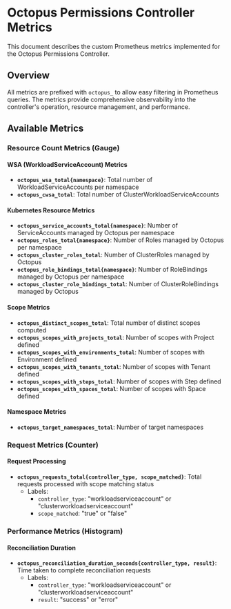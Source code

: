 # Octopus Permissions Controller Metrics

This document describes the custom Prometheus metrics implemented for the Octopus Permissions Controller.

## Overview

All metrics are prefixed with `octopus_` to allow easy filtering in Prometheus queries. The metrics provide comprehensive observability into the controller's operation, resource management, and performance.

## Available Metrics

### Resource Count Metrics (Gauge)

#### WSA (WorkloadServiceAccount) Metrics
- **`octopus_wsa_total{namespace}`**: Total number of WorkloadServiceAccounts per namespace
- **`octopus_cwsa_total`**: Total number of ClusterWorkloadServiceAccounts

#### Kubernetes Resource Metrics
- **`octopus_service_accounts_total{namespace}`**: Number of ServiceAccounts managed by Octopus per namespace
- **`octopus_roles_total{namespace}`**: Number of Roles managed by Octopus per namespace
- **`octopus_cluster_roles_total`**: Number of ClusterRoles managed by Octopus
- **`octopus_role_bindings_total{namespace}`**: Number of RoleBindings managed by Octopus per namespace
- **`octopus_cluster_role_bindings_total`**: Number of ClusterRoleBindings managed by Octopus

#### Scope Metrics
- **`octopus_distinct_scopes_total`**: Total number of distinct scopes computed
- **`octopus_scopes_with_projects_total`**: Number of scopes with Project defined
- **`octopus_scopes_with_environments_total`**: Number of scopes with Environment defined
- **`octopus_scopes_with_tenants_total`**: Number of scopes with Tenant defined
- **`octopus_scopes_with_steps_total`**: Number of scopes with Step defined
- **`octopus_scopes_with_spaces_total`**: Number of scopes with Space defined

#### Namespace Metrics
- **`octopus_target_namespaces_total`**: Number of target namespaces

### Request Metrics (Counter)

#### Request Processing
- **`octopus_requests_total{controller_type, scope_matched}`**: Total requests processed with scope matching status
  - Labels:
    - `controller_type`: "workloadserviceaccount" or "clusterworkloadserviceaccount"
    - `scope_matched`: "true" or "false"

### Performance Metrics (Histogram)

#### Reconciliation Duration
- **`octopus_reconciliation_duration_seconds{controller_type, result}`**: Time taken to complete reconciliation requests
  - Labels:
    - `controller_type`: "workloadserviceaccount" or "clusterworkloadserviceaccount"
    - `result`: "success" or "error"
